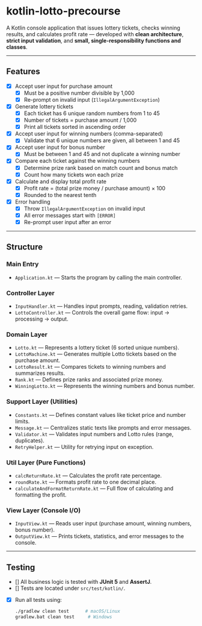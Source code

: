 # kotlin-lotto-precourse

A Kotlin console application that issues lottery tickets, checks winning results, and calculates profit rate — developed with **clean architecture**, **strict input validation**, and **small, single-responsibility functions and classes**.

---

## Features

- [x] Accept user input for purchase amount
  - [x] Must be a positive number divisible by 1,000
  - [x] Re-prompt on invalid input (`IllegalArgumentException`)
- [x] Generate lottery tickets
  - [x] Each ticket has 6 unique random numbers from 1 to 45
  - [x] Number of tickets = purchase amount / 1,000
  - [x] Print all tickets sorted in ascending order
- [x] Accept user input for winning numbers (comma-separated)
  - [x] Validate that 6 unique numbers are given, all between 1 and 45
- [x] Accept user input for bonus number
  - [x] Must be between 1 and 45 and not duplicate a winning number
- [x] Compare each ticket against the winning numbers
  - [x] Determine prize rank based on match count and bonus match
  - [x] Count how many tickets won each prize
- [x] Calculate and display total profit rate
  - [x] Profit rate = (total prize money / purchase amount) × 100
  - [x] Rounded to the nearest tenth
- [x] Error handling
  - [x] Throw `IllegalArgumentException` on invalid input
  - [x] All error messages start with `[ERROR]`
  - [x] Re-prompt user input after an error

---

## Structure

### Main Entry

- `Application.kt` — Starts the program by calling the main controller.

### Controller Layer

- `InputHandler.kt` — Handles input prompts, reading, validation retries.
- `LottoController.kt` — Controls the overall game flow: input → processing → output.

### Domain Layer

- `Lotto.kt` — Represents a lottery ticket (6 sorted unique numbers).
- `LottoMachine.kt` — Generates multiple Lotto tickets based on the purchase amount.
- `LottoResult.kt` — Compares tickets to winning numbers and summarizes results.
- `Rank.kt` — Defines prize ranks and associated prize money.
- `WinningLotto.kt` — Represents the winning numbers and bonus number.

### Support Layer (Utilities)

- `Constants.kt` — Defines constant values like ticket price and number limits.
- `Message.kt` — Centralizes static texts like prompts and error messages.
- `Validator.kt` — Validates input numbers and Lotto rules (range, duplicates).
- `RetryHelper.kt` — Utility for retrying input on exception.

### Util Layer (Pure Functions)

- `calcReturnRate.kt` — Calculates the profit rate percentage.
- `roundRate.kt` — Formats profit rate to one decimal place.
- `calculateAndFormatReturnRate.kt` — Full flow of calculating and formatting the profit.

### View Layer (Console I/O)

- `InputView.kt` — Reads user input (purchase amount, winning numbers, bonus number).
- `OutputView.kt` — Prints tickets, statistics, and error messages to the console.

---

## Testing

- [] All business logic is tested with **JUnit 5** and **AssertJ**.
- [] Tests are located under `src/test/kotlin/`.
- [x] Run all tests using:
  ```bash
  ./gradlew clean test      # macOS/Linux
  gradlew.bat clean test     # Windows
  ```